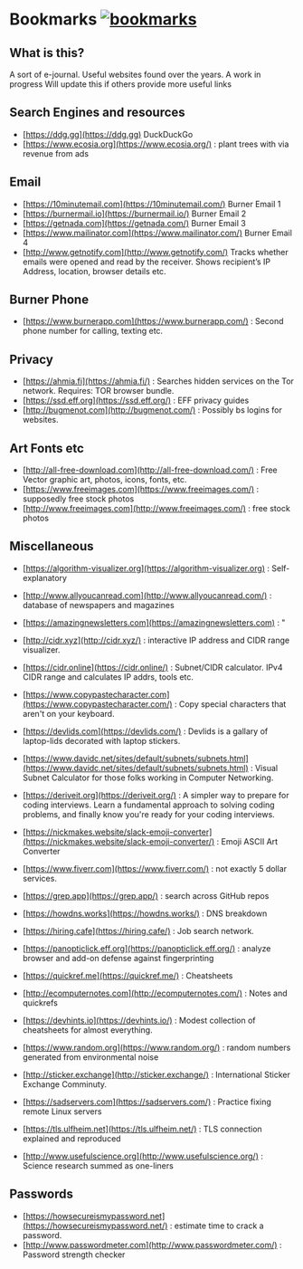 # Bookmarks [![bookmarks](https://images.all-free-download.com/images/graphiclarge/bookmark_sign_icon_3d_contrast_black_white_sketch_6922536.jpg)](https://images.all-free-download.com)

## What is this?

A sort of e-journal.
Useful websites found over the years.
A work in progress
Will update this if others provide more useful links


## Search Engines and resources
* [https://ddg.gg](https://ddg.gg)   DuckDuckGo
* [https://www.ecosia.org](https://www.ecosia.org/) :  plant trees with via revenue from ads
 
## Email 
* [https://10minutemail.com](https://10minutemail.com/)   Burner Email 1
* [https://burnermail.io](https://burnermail.io/)   Burner Email 2 
* [https://getnada.com](https://getnada.com/)   Burner Email 3
* [https://www.mailinator.com](https://www.mailinator.com/)   Burner Email 4
* [http://www.getnotify.com](http://www.getnotify.com/)   Tracks whether emails were opened and read by the receiver. Shows recipient’s IP Address, location, browser details etc.

## Burner Phone
* [https://www.burnerapp.com](https://www.burnerapp.com/) :  Second phone number for calling, texting etc.

## Privacy 
* [https://ahmia.fi](https://ahmia.fi/) :  Searches hidden services on the Tor network. Requires: TOR browser bundle.
* [https://ssd.eff.org](https://ssd.eff.org/) :  EFF privacy guides
* [http://bugmenot.com](http://bugmenot.com/) :  Possibly bs logins for websites.

## Art Fonts etc
* [http://all-free-download.com](http://all-free-download.com/) : Free Vector graphic art, photos, icons, fonts, etc.
* [https://www.freeimages.com](https://www.freeimages.com/) :  supposedly free stock photos
* [http://www.freeimages.com](http://www.freeimages.com/) :  free stock photos

## Miscellaneous
* [https://algorithm-visualizer.org](https://algorithm-visualizer.org) : Self-explanatory

* [http://www.allyoucanread.com](http://www.allyoucanread.com/) :  database of newspapers and magazines
* [https://amazingnewsletters.com](https://amazingnewsletters.com) : "

* [http://cidr.xyz](http://cidr.xyz/) :  interactive IP address and CIDR range visualizer.
* [https://cidr.online](https://cidr.online/) :  Subnet/CIDR calculator. IPv4 CIDR range and calculates IP addrs, tools etc.
* [https://www.copypastecharacter.com](https://www.copypastecharacter.com/) : Copy special characters that aren't on your keyboard.
* [https://devlids.com](https://devlids.com/) :  Devlids is a gallary of laptop-lids decorated with laptop stickers.
* [https://www.davidc.net/sites/default/subnets/subnets.html](https://www.davidc.net/sites/default/subnets/subnets.html) : Visual Subnet Calculator for those folks working in Computer Networking. 
* [https://deriveit.org](https://deriveit.org/) : A simpler way to prepare for coding interviews. Learn a fundamental approach to solving coding problems, and finally know you're ready for your coding interviews.

* [https://nickmakes.website/slack-emoji-converter](https://nickmakes.website/slack-emoji-converter/) :  Emoji ASCII Art Converter 

* [https://www.fiverr.com](https://www.fiverr.com/) :  not exactly 5 dollar services.
* [https://grep.app](https://grep.app/) :  search across GitHub repos
* [https://howdns.works](https://howdns.works/) : DNS breakdown
* [https://hiring.cafe](https://hiring.cafe/) : Job search network.


* [https://panopticlick.eff.org](https://panopticlick.eff.org/) :  analyze browser and add-on defense against fingerprinting
* [https://quickref.me](https://quickref.me/) :  Cheatsheets
* [http://ecomputernotes.com](http://ecomputernotes.com/) :  Notes and quickrefs
* [https://devhints.io](https://devhints.io/) :  Modest collection of cheatsheets for almost everything.
* [https://www.random.org](https://www.random.org/) :  random numbers generated from environmental noise
* [http://sticker.exchange](http://sticker.exchange/) :  International Sticker Exchange Comminuty.
* [https://sadservers.com](https://sadservers.com/) :  Practice fixing remote Linux servers
* [https://tls.ulfheim.net](https://tls.ulfheim.net/) :  TLS connection explained and reproduced
* [http://www.usefulscience.org](http://www.usefulscience.org/) :  Science research summed as one-liners

## Passwords
* [https://howsecureismypassword.net](https://howsecureismypassword.net/) :  estimate time to crack a password. 
* [http://www.passwordmeter.com](http://www.passwordmeter.com/) :  Password strength checker
